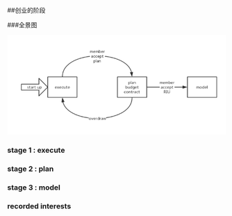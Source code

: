 ##创业的阶段

###全景图

![big bicpure](stage.png)

### stage 1 : execute


### stage 2 : plan
### stage 3 : model

### recorded interests